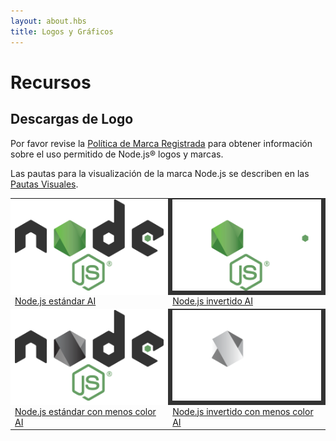 ```yaml
---
layout: about.hbs
title: Logos y Gráficos
---
```

# Recursos

## Descargas de Logo

 Por favor revise la [Política de Marca Registrada](/about/trademark/) para obtener información sobre el uso permitido de Node.js&reg; logos y marcas.

 Las pautas para la visualización de la marca Node.js se describen en
 las [Pautas Visuales](/static/documents/foundation-visual-guidelines.pdf).

<table border="0" cellspacing="0" cellpadding="20" class="logos">
  <tr>
    <td bgcolor="#FFFFFF"><a href="/static/images/logos/nodejs-new-pantone-black.ai"><img src="/static/images/logos/nodejs-new-pantone-black.png" alt="Node.js sobre fondo claro"></a></td>
    <td bgcolor="#333333"><a href="/static/images/logos/nodejs-new-pantone-white.ai"><img src="/static/images/logos/nodejs-new-pantone-white.png" alt="Node.js sobre fondo oscuro"></a></td>
  </tr>
  <tr>
    <td><a href="/static/images/logos/nodejs-new-pantone-black.ai">Node.js estándar AI</a></td>
    <td><a href="/static/images/logos/nodejs-new-pantone-white.ai">Node.js invertido AI</a></td>
  </tr>
  <tr>
    <td bgcolor="#FFFFFF"><a href="/static/images/logos/nodejs-new-black.ai"><img src="/static/images/logos/nodejs-new-black.png" alt="Node.js sobre fondo claro"></a></td>
    <td bgcolor="#333333"><a href="/static/images/logos/nodejs-new-white.ai"><img src="/static/images/logos/nodejs-new-white.png" alt="Node.js sobre fondo oscuro"></a></td>
  </tr>
  <tr>
    <td><a href="/static/images/logos/nodejs-new-black.ai">Node.js estándar con menos color AI</a></td>
    <td><a href="/static/images/logos/nodejs-new-white.ai">Node.js invertido con menos color AI</a></td>
  </tr>
</table>
